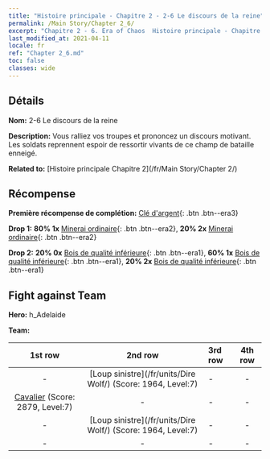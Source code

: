 ```yaml
---
title: "Histoire principale - Chapitre 2 - 2-6 Le discours de la reine"
permalink: /Main Story/Chapter 2_6/
excerpt: "Chapitre 2 - 6. Era of Chaos  Histoire principale - Chapitre 2_6. 2-6 Le discours de la reine"
last_modified_at: 2021-04-11
locale: fr
ref: "Chapter 2_6.md"
toc: false
classes: wide
---
```


## Détails

 **Nom:** 2-6 Le discours de la reine

 **Description:** Vous ralliez vos troupes et prononcez un discours motivant. Les soldats reprennent espoir de ressortir vivants de ce champ de bataille enneigé.

 **Related to:** [Histoire principale Chapitre 2](/fr/Main Story/Chapter 2/)

## Récompense

 **Première récompense de complétion:** [Clé d'argent](/fr/Items/con_693/){: .btn .btn--era3}

 **Drop 1:** **80% 1x** [Minerai ordinaire](/fr/Items/mat_6/){: .btn .btn--era2}, **20% 2x** [Minerai ordinaire](/fr/Items/mat_6/){: .btn .btn--era2}

 **Drop 2:** **20% 0x** [Bois de qualité inférieure](/fr/Items/mat_1/){: .btn .btn--era1}, **60% 1x** [Bois de qualité inférieure](/fr/Items/mat_1/){: .btn .btn--era1}, **20% 2x** [Bois de qualité inférieure](/fr/Items/mat_1/){: .btn .btn--era1}


## Fight against Team
 **Hero:** h_Adelaide

 **Team:**


  | 1st row | 2nd row | 3rd row | 4th row |
  |:----:|:----:|:----|:----:|
  | - | [Loup sinistre](/fr/units/Dire Wolf/) (Score: 1964, Level:7)  | - | - |
  | [Cavalier](/fr/units/Cavalier/) (Score: 2879, Level:7)  | - | - | - |
  | - | [Loup sinistre](/fr/units/Dire Wolf/) (Score: 1964, Level:7)  | - | - |
  | - | - | - | - |



